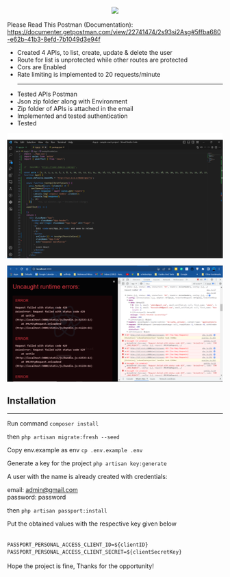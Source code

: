 <p align="center"><a href="https://laravel.com" target="_blank"><img src="https://raw.githubusercontent.com/laravel/art/master/logo-lockup/5%20SVG/2%20CMYK/1%20Full%20Color/laravel-logolockup-cmyk-red.svg" width="400"></a></p>

Please Read This
Postman (Documentation): https://documenter.getpostman.com/view/22741474/2s93si2Asg#5ffba680-e62b-41b3-8efd-7b1049d3e94f

<ul>
<li>
Created 4 APIs, to list, create, update & delete the user
</li>
<li>
Route for list is unprotected while other routes are protected
</li>
<li>
Cors are Enabled
</li>
<li>
Rate limiting is implemented to 20 requests/minute
</li>
<hr />
<li>
Tested APIs Postman
</li>
<li>
Json zip folder along with Environment
</li>
<li>
Zip folder of APIs is attached in the email
</li>
<li>
Implemented and tested authentication
</li>
<li>
Tested 
</li>
</ul>

![Image of testing CORS Enabled and Rate limiting on a local react project in which I sent 100 requests using setTimeOut, it didn't gave any CORS error and also gave and error after 20 reqyests, it can be seen in the next Image](public/images/valents1.png)


![](public/images/valents2.png)


## Installation

<hr />

Run command `composer install`

then `php artisan migrate:fresh --seed`

Copy env.example as env `cp .env.example .env`

Generate a key for the project `php artisan key:generate`

A user with the name is already created with credentials:

email: admin@gmail.com
<br />
password: password

then `php artisan passport:install`

Put the obtained values with the respective key given below

<code>
PASSPORT_PERSONAL_ACCESS_CLIENT_ID=${clientID}
PASSPORT_PERSONAL_ACCESS_CLIENT_SECRET=${clientSecretKey}
</code>
<br />
Hope the project is fine, Thanks for the opportunity!
